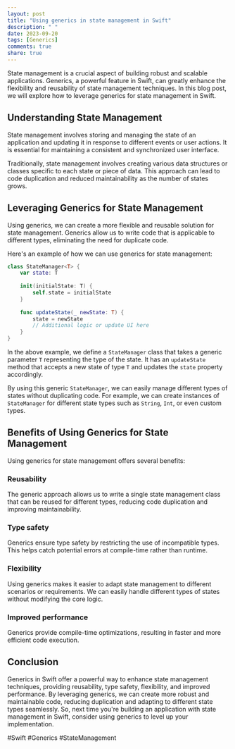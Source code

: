 ```yaml
---
layout: post
title: "Using generics in state management in Swift"
description: " "
date: 2023-09-20
tags: [Generics]
comments: true
share: true
---
```


State management is a crucial aspect of building robust and scalable applications. Generics, a powerful feature in Swift, can greatly enhance the flexibility and reusability of state management techniques. In this blog post, we will explore how to leverage generics for state management in Swift.

## Understanding State Management

State management involves storing and managing the state of an application and updating it in response to different events or user actions. It is essential for maintaining a consistent and synchronized user interface.

Traditionally, state management involves creating various data structures or classes specific to each state or piece of data. This approach can lead to code duplication and reduced maintainability as the number of states grows.

## Leveraging Generics for State Management

Using generics, we can create a more flexible and reusable solution for state management. Generics allow us to write code that is applicable to different types, eliminating the need for duplicate code.

Here's an example of how we can use generics for state management:

```swift
class StateManager<T> {
    var state: T
    
    init(initialState: T) {
        self.state = initialState
    }
    
    func updateState(_ newState: T) {
        state = newState
        // Additional logic or update UI here
    }
}
```

In the above example, we define a `StateManager` class that takes a generic parameter `T` representing the type of the state. It has an `updateState` method that accepts a new state of type `T` and updates the `state` property accordingly.

By using this generic `StateManager`, we can easily manage different types of states without duplicating code. For example, we can create instances of `StateManager` for different state types such as `String`, `Int`, or even custom types.

## Benefits of Using Generics for State Management

Using generics for state management offers several benefits:

### Reusability
The generic approach allows us to write a single state management class that can be reused for different types, reducing code duplication and improving maintainability.

### Type safety
Generics ensure type safety by restricting the use of incompatible types. This helps catch potential errors at compile-time rather than runtime.

### Flexibility
Using generics makes it easier to adapt state management to different scenarios or requirements. We can easily handle different types of states without modifying the core logic.

### Improved performance
Generics provide compile-time optimizations, resulting in faster and more efficient code execution.

## Conclusion

Generics in Swift offer a powerful way to enhance state management techniques, providing reusability, type safety, flexibility, and improved performance. By leveraging generics, we can create more robust and maintainable code, reducing duplication and adapting to different state types seamlessly. So, next time you're building an application with state management in Swift, consider using generics to level up your implementation.

#Swift #Generics #StateManagement